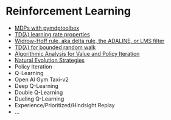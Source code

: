 # Reinforcement Learning
- [MDPs with pymdptoolbox](pymdptoolbox.ipynb)
- [TD(λ) learning rate properties](TD(lambda)%2BLearning%2BRate%2BProperties.ipynb)
- [Widrow-Hoff rule, aka delta rule, the ADALINE, or LMS filter](Widrow-Hoff.ipynb)
- [TD(λ) for bounded random walk](TD-lambda-for-bounded-random-walk.ipynb)
- [Algorithmic Analysis for Value and Policy Iteration](Algorithmic-Analysis-for-Value-and-Policy-Iteration.ipynb)
- [Natural Evolution Strategies](Natural-Evolution-Strategies.ipynb)
- Policy Iteration
- Q-Learning
- Open AI Gym Taxi-v2
- Deep Q-Learning
- Double Q-Learning
- Dueling Q-Learning
- Experience/Prioritized/Hindsight Replay
- ...
